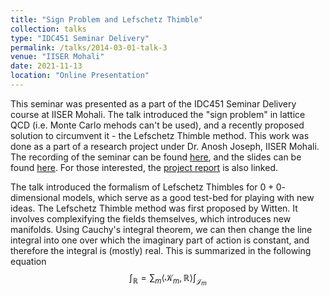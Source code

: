 ```yaml
---
title: "Sign Problem and Lefschetz Thimble"
collection: talks
type: "IDC451 Seminar Delivery"
permalink: /talks/2014-03-01-talk-3
venue: "IISER Mohali"
date: 2021-11-13
location: "Online Presentation"
---
```


This seminar was presented as a part of the IDC451 Seminar Delivery course at IISER Mohali. The talk introduced the "sign problem" in lattice QCD (i.e. Monte Carlo mehods can't be used), and a recently proposed solution to circumvent it - the Lefschetz Thimble method. This work was done as a part of a research project under Dr. Anosh Joseph, IISER Mohali. The recording of the seminar can be found [here](https://www.youtube.com/watch?v=uBm3V33SLJY), and the slides can be found [here](https://www.youtube.com/watch?v=uBm3V33SLJY). For those interested, the [project report](https://web.iisermohali.ac.in/Faculty/anoshjoseph/internships/2021/report_2021_Kunal_Verma.pdf) is also linked.

The talk introduced the formalism of Lefschetz Thimbles for $0+0$-dimensional models, which serve as a good test-bed for playing with new ideas. The Lefschetz Thimble method was first proposed by Witten. It involves complexifying the fields themselves, which introduces new manifolds. Using Cauchy's integral theorem, we can then change the line integral into one over which the imaginary part of action is constant, and therefore the integral is (mostly) real. This is summarized in the following equation 
$$\int_{\mathbb{R}} = \sum_m \langle \mathcal{K}_m, \mathbb{R} \rangle \int_{\mathcal{J}_m}$$
